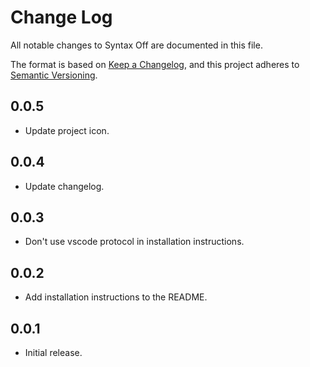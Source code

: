 # Change Log

All notable changes to Syntax Off are documented in this file.

The format is based on [Keep a Changelog](https://keepachangelog.com/en/1.0.0/),
and this project adheres to
[Semantic Versioning](https://semver.org/spec/v2.0.0.html).

## 0.0.5

- Update project icon.

## 0.0.4

- Update changelog.

## 0.0.3

- Don't use vscode protocol in installation instructions.

## 0.0.2

- Add installation instructions to the README.

## 0.0.1

- Initial release.
